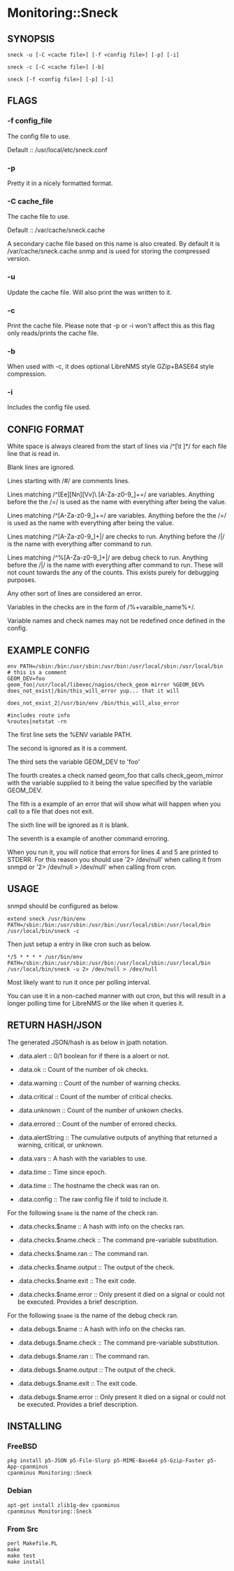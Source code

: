 # Monitoring::Sneck

## SYNOPSIS

```
sneck -u [-C <cache file>] [-f <config file>] [-p] [-i]

sneck -c [-C <cache file>] [-b]

sneck [-f <config file>] [-p] [-i]
```

## FLAGS

### -f config_file

The config file to use.

Default :: /usr/local/etc/sneck.conf

### -p

Pretty it in a nicely formatted format.

### -C cache_file

The cache file to use.

Default :: /var/cache/sneck.cache

A secondary cache file based on this name is also created. By default
it is /var/cache/sneck.cache.snmp and is used for storing the
compressed version.

### -u

Update the cache file. Will also print the was written to it.

### -c

Print the cache file. Please note that -p or -i won't affect
this as this flag only reads/prints the cache file.

### -b

When used with -c, it does optional LibreNMS style GZip+BASE64
style compression.

### -i

Includes the config file used.

## CONFIG FORMAT

White space is always cleared from the start of lines via /^[\t ]*/ for
each file line that is read in.

Blank lines are ignored.

Lines starting with /\#/ are comments lines.

Lines matching /^[Ee][Nn][Vv]\ [A-Za-z0-9\_]+\=/ are
variables. Anything before the the /\=/ is used as the name with
everything after being the value.

Lines matching /^[A-Za-z0-9\_]+\=/ are variables. Anything before the
the /\=/ is used as the name with everything after being the value.

Lines matching /^[A-Za-z0-9\_]+\|/ are checks to run. Anything before
the /\|/ is the name with everything after command to run.

Lines matching /^\%[A-Za-z0-9\_]+\|/ are debug check to run. Anything before the
/\|/ is the name with everything after command to run. These will not count towards
the any of the counts. This exists purely for debugging purposes.

Any other sort of lines are considered an error.

Variables in the checks are in the form of /%+varaible_name%+/.

Variable names and check names may not be redefined once defined in
the config.

## EXAMPLE CONFIG

```
env PATH=/sbin:/bin:/usr/sbin:/usr/bin:/usr/local/sbin:/usr/local/bin
# this is a comment
GEOM_DEV=foo
geom_foo|/usr/local/libexec/nagios/check_geom mirror %GEOM_DEV%
does_not_exist|/bin/this_will_error yup... that it will
    
does_not_exist_2|/usr/bin/env /bin/this_will_also_error

#includes route info
%routes|netstat -rn
```

The first line sets the %ENV variable PATH.

The second is ignored as it is a comment.

The third sets the variable GEOM_DEV to 'foo'

The fourth creates a check named geom_foo that calls check_geom_mirror
with the variable supplied to it being the value specified by the
variable GEOM_DEV.

The fith is a example of an error that will show what will happen when
you call to a file that does not exit.

The sixth line will be ignored as it is blank.

The seventh is a example of another command erroring.

When you run it, you will notice that errors for lines 4 and 5 are
printed to STDERR. For this reason you should use '2> /dev/null' when
calling it from snmpd or '2> /dev/null > /dev/null' when calling from
cron. 

## USAGE

snmpd should be configured as below.

```
extend sneck /usr/bin/env PATH=/sbin:/bin:/usr/sbin:/usr/bin:/usr/local/sbin:/usr/local/bin /usr/local/bin/sneck -c
```

Then just setup a entry in like cron such as below.

```
*/5 * * * * /usr/bin/env PATH=/sbin:/bin:/usr/sbin:/usr/bin:/usr/local/sbin:/usr/local/bin  /usr/local/bin/sneck -u 2> /dev/null > /dev/null
```

Most likely want to run it once per polling interval.

You can use it in a non-cached manner with out cron, but this will result in a
longer polling time for LibreNMS or the like when it queries it.

## RETURN HASH/JSON

The generated JSON/hash is as below in jpath notation.

- .data.alert :: 0/1 boolean for if there is a aloert or not.

- .data.ok :: Count of the number of ok checks.

- .data.warning :: Count of the number of warning checks.

- .data.critical :: Count of the number of critical checks.

- .data.unknown :: Count of the number of unkown checks.

- .data.errored :: Count of the number of errored checks.

- .data.alertString :: The cumulative outputs of anything that
  returned a warning, critical, or unknown.

- .data.vars :: A hash with the variables to use.

- .data.time :: Time since epoch.

- .data.time :: The hostname the check was ran on.

- .data.config :: The raw config file if told to include it.

For the following `$name` is the name of the check ran.

- .data.checks.$name :: A hash with info on the checks ran.

- .data.checks.$name.check :: The command pre-variable substitution.

- .data.checks.$name.ran :: The command ran.

- .data.checks.$name.output :: The output of the check.

- .data.checks.$name.exit :: The exit code.

- .data.checks.$name.error :: Only present it died on a signal or
  could not be executed. Provides a brief description.

For the following `$name` is the name of the debug check ran.

- .data.debugs.$name :: A hash with info on the checks ran.

- .data.debugs.$name.check :: The command pre-variable substitution.

- .data.debugs.$name.ran :: The command ran.

- .data.debugs.$name.output :: The output of the check.

- .data.debugs.$name.exit :: The exit code.

- .data.debugs.$name.error :: Only present it died on a signal or
  could not be executed. Provides a brief description.

## INSTALLING

### FreeBSD

```
pkg install p5-JSON p5-File-Slurp p5-MIME-Base64 p5-Gzip-Faster p5-App-cpanminus
cpanminus Monitoring::Sneck
```

### Debian

```
apt-get install zlib1g-dev cpanminus
cpanminus Monitoring::Sneck
```

### From Src

```
perl Makefile.PL
make
make test
make install
```
